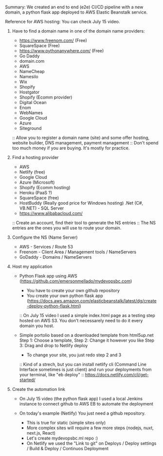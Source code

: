 Summary: We created an end to end (e2e) CI/CD pipeline with a new domain, a python flask app deployed to AWS Elastic Beanstalk service.

Reference for AWS hosting: You can check July 15 video.

1. Have to find a domain name in one of the domain name providers:
    - https://www.freenom.com/ (Free)
    - SquareSpace (Free)
    - https://www.pythonanywhere.com/ (Free)
    - Go Daddy
    - domain.com
    - AWS
    - NameCheap
    - Namesilo
    - Wix
    - Shopify
    - Hostgator
    - Shopify (Ecomm provider)
    - Digital Ocean
    - Enom
    - WebNames
    - Google Cloud
    - Azure
    - Siteground

    :: Allow you to register a domain name (site) and some offer hosting, website builder, DNS management, payment management
    :: Don't spend too much money if you are buying. It's mostly for practice.

2. Find a hosting provider
    - AWS
    - Netlify (free)
    - Google Cloud
    - Azure (Microsoft)
    - Shopify (Ecomm hosting)
    - Heroku (PaaS ?)
    - SquareSpace (free)
    - HostBuddy (Really good price for Windows hosting) .Net (C#, VB.NET) - SQL Server
    - https://www.alibabacloud.com/

    :: Create an account, find their tool to generate the NS entries
    :: The NS entries are the ones you will use to route your domain.

3. Configure the NS (Name Server)
    - AWS - Services / Route 53
    - Freenom  - Client Area / Management tools / NameServers
    - GoDaddy - Domains / NameServers

4. Host my application
    - Python Flask app using AWS (https://github.com/emersonmellado/mydevopsbc.com)
        - You have to create your own github repository
        - You create your own python flask app (https://docs.aws.amazon.com/elasticbeanstalk/latest/dg/create-deploy-python-flask.html)

        :: On July 15 video I used a simple index.html page as a testing step hosted on AWS S3. You don't necessarely need to do it every domain you host. 
    - Simple portolio based on a downloaded template from html5up.net
        Step 1: Choose a template, 
        Step 2: Change it however you like
        Step 3: Drag and drop to Netlify deploy
        - To change your site, you just redo step 2 and 3

        :: Kind of a strech, but you can install netlify cli (Command Line Interface sometimes is just client) and run your deployments from your terminal, like "eb deploy"
        :: https://docs.netlify.com/cli/get-started/

5. Create the automation link
    - On July 15 video (the python flask app) I used a local Jenkins instance to connect github to AWS EB to automate the deployment

    - On today's example (Netlify) You just need a github repository.
        - This is true for static (simple sites only)
        - More complex sites will require a few more steps (nodejs, nuxt, next.js, React)
        - Let's create mydevopsbc.ml repo :)
        - On Netlify we used the "Link to git" on Deploys / Deploy settings / Build & Deploy / Continuos Deployment 
    
